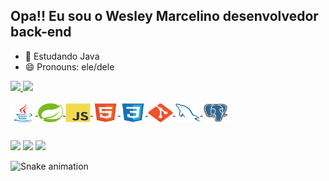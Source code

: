 ## Opa!! Eu sou o Wesley Marcelino desenvolvedor back-end

- 🌱 Estudando Java
- 😄 Pronouns: ele/dele

<div>
    <a href="https://github.com/wesleylmarcelino">
    <img height="165em" src="https://github-readme-stats.vercel.app/api?username=wesleylmarcelino&show_icons=true&theme=github_dark&include_all_commits=true&count_private=true"/>
     <img height="165em" src="https://github-readme-stats.vercel.app/api/top-langs/?username=wesleylmarcelino&layout=compact&langs_count=16&theme=github_dark"/>
</div>

<div style="display: inline_block"><br>
    <img align="center" alt="wesley-java" height="30" width="40" src="https://raw.githubusercontent.com/devicons/devicon/1119b9f84c0290e0f0b38982099a2bd027a48bf1/icons/java/java-original.svg">
     <img align="center" alt="wesley-spring" height="30" width="40" src="https://raw.githubusercontent.com/devicons/devicon/1119b9f84c0290e0f0b38982099a2bd027a48bf1/icons/spring/spring-original.svg">
     <img align="center" alt="wesley-js" height="30" width="40" src="https://raw.githubusercontent.com/devicons/devicon/1119b9f84c0290e0f0b38982099a2bd027a48bf1/icons/javascript/javascript-original.svg">
     <img align="center" alt="wesley-html5" height="30" width="40" src="https://raw.githubusercontent.com/devicons/devicon/1119b9f84c0290e0f0b38982099a2bd027a48bf1/icons/html5/html5-original.svg">
     <img align="center" alt="wesley-css3" height="30" width="40" src="https://raw.githubusercontent.com/devicons/devicon/1119b9f84c0290e0f0b38982099a2bd027a48bf1/icons/css3/css3-original.svg">
     <img align="center" alt="wesley-git" height="30" width="40" src="https://raw.githubusercontent.com/devicons/devicon/1119b9f84c0290e0f0b38982099a2bd027a48bf1/icons/git/git-original.svg">
     <img align="center" alt="wesley-mysql" height="30" width="40" src="https://raw.githubusercontent.com/devicons/devicon/1119b9f84c0290e0f0b38982099a2bd027a48bf1/icons/mysql/mysql-original.svg">
     <img align="center" alt="wesley-postgre" height="30" width="40" src="https://raw.githubusercontent.com/devicons/devicon/1119b9f84c0290e0f0b38982099a2bd027a48bf1/icons/postgresql/postgresql-original.svg">
</div>
  
  ##
  
  <div>
    <a href="https://www.linkedin.com/in/wesley-marcelino-developer/" target="_blank"><img src="https://img.shields.io/badge/LinkedIn-0077B5?style=for-the-badge&logo=linkedin&logoColor=white" target="_blank"></a>
    <a href="malito:wesleymarcelino.jf@gmail.com" target="_blank"><img src="https://img.shields.io/badge/Gmail-D14836?style=for-the-badge&logo=gmail&logoColor=white" target="_blank"></a>
    <a href="https://gitlab.com/wesleyLuciano" target="_blank"><img src="https://img.shields.io/badge/GitLab-330F63?style=for-the-badge&logo=gitlab&logoColor=white" target="_blank"></a>
  </div>
  
  ![Snake animation](https://github.com/wesleylmarcelino/wesleylmarcelino/github-contribution-grid-snake.svg)
